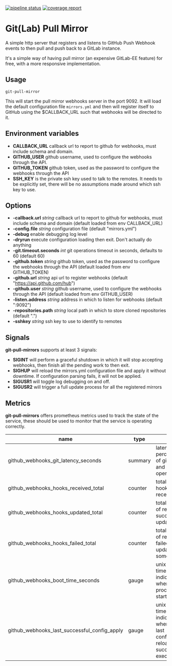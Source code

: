 [![pipeline status](https://gitlab.com/yakshaving.art/git-pull-mirror/badges/master/pipeline.svg)](https://gitlab.com/yakshaving.art/git-pull-mirror/commits/master)
[![coverage report](https://gitlab.com/yakshaving.art/git-pull-mirror/badges/master/coverage.svg?job=test)](https://gitlab.com/yakshaving.art/git-pull-mirror/commits/master)

# Git(Lab) Pull Mirror

A simple http server that registers and listens to GitHub Push Webhook events
to then pull and push back to a GitLab instance.

It's a simple way of having pull mirror (an expensive GitLab-EE feature) for
free, with a more responsive implementation.

## Usage

`git-pull-mirror`

This will start the pull mirror webhooks server in the port 9092. It will
load the default configuration file `mirrors.yml` and then will register
itself to GitHub using the $CALLBACK_URL such that webhooks will be
directed to it.

## Environment variables

- **CALLBACK_URL** callback url to report to github for webhooks, must
    include schema and domain.
- **GITHUB_USER** github username, used to configure the webhooks through the
    API.
- **GITHUB_TOKEN** github token, used as the password to configure the
    webhooks through the API
- **SSH_KEY** is the private ssh key used to talk to the remotes. It needs to
    be explicitly set, there will be no assumptions made around which ssh key to
    use.

## Options

- **-callback.url** *string*
    callback url to report to github for webhooks, must include schema and domain (default loaded from env CALLBACK_URL)
- **-config.file** *string*
    configuration file (default "mirrors.yml")
- **-debug**
    enable debugging log level
- **-dryrun**
    execute configuration loading then exit. Don't actually do anything
- **-git.timeout.seconds** *int*
    git operations timeout in seconds, defaults to 60 (default 60)
- **-github.token** *string*
    github token, used as the password to configure the webhooks through the API (default loaded from env GITHUB_TOKEN)
- **-github.url** *string*
    api url to register webhooks (default "https://api.github.com/hub")
- **-github.user** *string*
    github username, used to configure the webhooks through the API (default loaded from env GITHUB_USER)
- **-listen.address** *string*
    address in which to listen for webhooks (default ":9092")
- **-repositories.path** *string*
    local path in which to store cloned repositories (default ".")
- **-sshkey** *string*
    ssh key to use to identify to remotes

## Signals

**git-pull-mirrors** supports at least 3 signals:

- **SIGINT** will perform a graceful shutdown in which it will stop accepting
    webhooks, then finish all the pending work to then exit.
- **SIGHUP** will reload the mirrors.yml configuration file and apply it
    without downtime. If configuration parsing fails, it will not be applied.
- **SIGUSR1** will toggle log debugging on and off.
- **SIGUSR2** will trigger a full update process for all the registered mirrors

## Metrics

**git-pull-mirrors** offers prometheus metrics used to track the state of the service, these should be used to monitor that the service is operating correctly.

| name | type | help  |
|---|---|---|
| github_webhooks_git_latency_seconds           | summary  | latency percentiles of git fetch and push operations |
| github_webhooks_hooks_received_total          | counter  | total count of hooks received |
| github_webhooks_hooks_updated_total           | counter  | total number of repos succefully updated  |
| github_webhooks_hooks_failed_total            | counter  | total number of repos that failed to update for some reason  |
| github_webhooks_boot_time_seconds             | gauge    | unix timestamp indicating when the process was started |
| github_webhooks_last_successful_config_apply  | gauge    | unix timestamp indicating when the last configuration reload was successfully executed  |